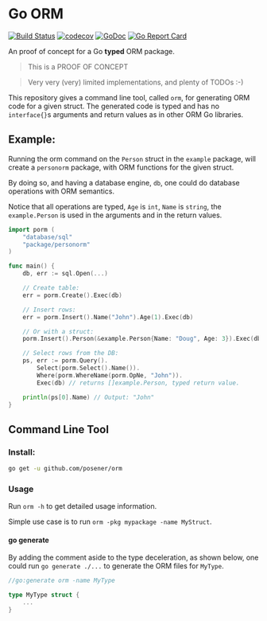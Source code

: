 # Go ORM

[![Build Status](https://travis-ci.org/posener/orm.svg?branch=master)](https://travis-ci.org/posener/orm)
[![codecov](https://codecov.io/gh/posener/orm/branch/master/graph/badge.svg)](https://codecov.io/gh/posener/orm)
[![GoDoc](https://godoc.org/github.com/posener/orm?status.svg)](http://godoc.org/github.com/posener/orm)
[![Go Report Card](https://goreportcard.com/badge/github.com/posener/orm)](https://goreportcard.com/report/github.com/posener/orm)

An proof of concept for a Go **typed** ORM package.

> This is a PROOF OF CONCEPT

> Very very (very) limited implementations, and plenty of TODOs :-)

This repository gives a command line tool, called `orm`, for generating
ORM code for a given struct. The generated code is typed and has no `interface{}`s arguments
and return values as in other ORM Go libraries.

## Example:

Running the orm command on the `Person` struct in the `example` package, will create a `personorm` package, with
ORM functions for the given struct.

By doing so, and having a database engine, `db`, one could do database operations with
ORM semantics.

Notice that all operations are typed, `Age` is `int`, `Name` is `string`, the `example.Person`
is used in the arguments and in the return values.

```go
import porm (
	"database/sql"
	"package/personorm"
)

func main() {
    db, err := sql.Open(...)

    // Create table:
    err = porm.Create().Exec(db)

    // Insert rows:
    err = porm.Insert().Name("John").Age(1).Exec(db)

    // Or with a struct:
    porm.Insert().Person(&example.Person{Name: "Doug", Age: 3}).Exec(db)

    // Select rows from the DB:
    ps, err := porm.Query().
        Select(porm.Select().Name()).
        Where(porm.WhereName(porm.OpNe, "John")).
        Exec(db) // returns []example.Person, typed return value.

    println(ps[0].Name) // Output: "John"
}
```

## Command Line Tool

### Install:

```bash
go get -u github.com/posener/orm
```

### Usage

Run `orm -h` to get detailed usage information.

Simple use case is to run `orm -pkg mypackage -name MyStruct`.

#### go generate

By adding the comment aside to the type deceleration, as shown below, one could run `go generate ./...`
to generate the ORM files for `MyType`.

```go
//go:generate orm -name MyType

type MyType struct {
	...
}
```
